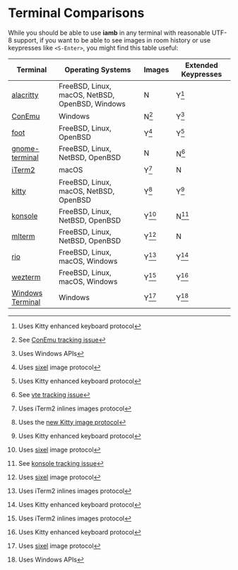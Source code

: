 # Terminal Comparisons

While you should be able to use __iamb__ in any terminal with reasonable UTF-8
support, if you want to be able to see images in room history or use keypresses
like `<S-Enter>`, you might find this table useful:

| Terminal          | Operating Systems                               | Images                     | Extended Keypresses     |
| ----------------- | ----------------------------------------------- | -------------------------- | -------------------     |
| [alacritty]       | FreeBSD, Linux, macOS, NetBSD, OpenBSD, Windows | N                          | Y[^note-kitty-keys]     |
| [ConEmu]          | Windows                                         | N[^note-conemu]            | Y[^note-win-keys]       |
| [foot]            | FreeBSD, Linux, OpenBSD                         | Y[^note-sixel]             | Y[^note-kitty-keys]     |
| [gnome-terminal]  | FreeBSD, Linux, NetBSD, OpenBSD                 | N                          | N[^note-gnome-term]     |
| [iTerm2]          | macOS                                           | Y[^note-iterm2-img]        | N                       |
| [kitty]           | FreeBSD, Linux, macOS, NetBSD, OpenBSD          | Y[^note-kitty-img-new]     | Y[^note-kitty-keys]     |
| [konsole]         | FreeBSD, Linux, NetBSD, OpenBSD                 | Y[^note-sixel]             | N[^note-konsole]        |
| [mlterm]          | FreeBSD, Linux, NetBSD, OpenBSD                 | Y[^note-sixel]             | N                       |
| [rio]             | FreeBSD, Linux, macOS, Windows                  | Y[^note-iterm2-img]        | Y[^note-kitty-keys]     |
| [wezterm]         | FreeBSD, Linux, macOS, Windows                  | Y[^note-iterm2-img]        | Y[^note-kitty-keys]     |
| [Windows Terminal]| Windows                                         | Y[^note-sixel]             | Y[^note-win-keys]       |

[^note-kitty-keys]: Uses Kitty enhanced keyboard protocol

[^note-conemu]: See [ConEmu tracking issue](https://github.com/Maximus5/ConEmu/issues/807)

[^note-win-keys]: Uses Windows APIs

[^note-sixel]: Uses [sixel] image protocol

[^note-gnome-term]: See [vte tracking issue](https://gitlab.gnome.org/GNOME/vte/-/issues/2601)

[^note-iterm2-img]: Uses iTerm2 inlines images protocol

[^note-kitty-img-new]: Uses the [new Kitty image protocol](https://sw.kovidgoyal.net/kitty/graphics-protocol/#unicode-placeholders)

[^note-konsole]: See [konsole tracking issue](https://bugs.kde.org/show_bug.cgi?id=435975)

[alacritty]: https://alacritty.org/
[ConEmu]: https://conemu.github.io/
[foot]: https://codeberg.org/dnkl/foot
[gnome-terminal]: https://help.gnome.org/users/gnome-terminal/stable/
[iTerm2]: https://iterm2.com/
[kitty]: https://sw.kovidgoyal.net/kitty/
[konsole]: https://konsole.kde.org/
[mlterm]: https://mlterm.sourceforge.net/
[rio]: https://raphamorim.io/rio/
[sixel]: https://www.arewesixelyet.com/
[wezterm]: https://wezfurlong.org/wezterm/index.html
[Windows Terminal]: https://apps.microsoft.com/detail/9n0dx20hk701
